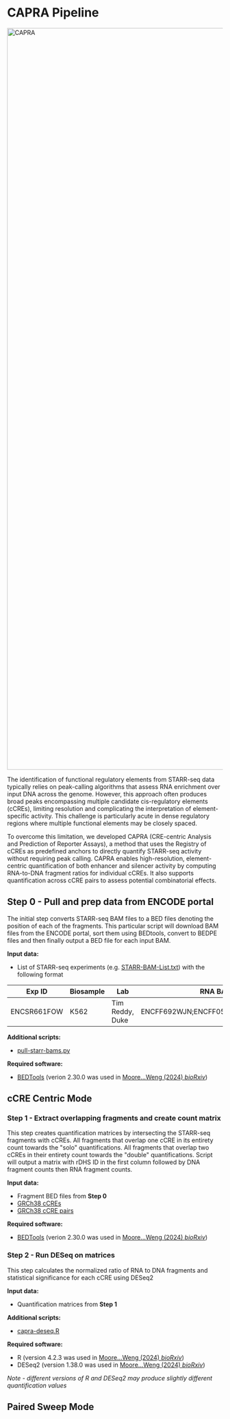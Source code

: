 # CAPRA Pipeline

<img width="2288" height="1727" alt="CAPRA" src="https://github.com/user-attachments/assets/6c8e7a3b-eecb-4116-8acb-f1cccd306d65" />

The identification of functional regulatory elements from STARR-seq data typically relies on peak-calling algorithms that assess RNA enrichment over input DNA across the genome. However, this approach often produces broad peaks encompassing multiple candidate cis-regulatory elements (cCREs), limiting resolution and complicating the interpretation of element-specific activity. This challenge is particularly acute in dense regulatory regions where multiple functional elements may be closely spaced.

To overcome this limitation, we developed CAPRA (CRE-centric Analysis and Prediction of Reporter Assays), a method that uses the Registry of cCREs as predefined anchors to directly quantify STARR-seq activity without requiring peak calling. CAPRA enables high-resolution, element-centric quantification of both enhancer and silencer activity by computing RNA-to-DNA fragment ratios for individual cCREs. It also supports quantification across cCRE pairs to assess potential combinatorial effects.

## Step 0 - Pull and prep data from ENCODE portal

The initial step converts STARR-seq BAM files to a BED files denoting the position of each of the fragments. This particular script will download BAM files from the ENCODE portal, sort them using BEDtools, convert to BEDPE files and then finally output a BED file for each input BAM.

**Input data:**
* List of STARR-seq experiments (e.g. [STARR-BAM-List.txt](https://users.moore-lab.org/ENCODE-cCREs/Pipeline-Input-Files/STARR-BAM-List.txt.gz)) with the following format

| Exp ID      | Biosample | Lab | RNA BAMs | DNA BAMs |
| ----------- | ----------- | ----------- | ----------- | ----------- |
| ENCSR661FOW | K562  | Tim Reddy, Duke | ENCFF692WJN;ENCFF058NAC;ENCFF294XNE | ENCFF778LRW | 


**Additional scripts:**
* [pull-starr-bams.py](https://github.com/Moore-Lab-UMass/CAPRA/blob/main/Toolkit/pull-starr-bams.py)

**Required software:**
* [BEDTools](https://bedtools.readthedocs.io/en/latest/) (verion 2.30.0 was used in [Moore...Weng (2024) *bioRxiv*](https://www.biorxiv.org/content/10.1101/2024.12.26.629296v1))

## cCRE Centric Mode

### Step 1 - Extract overlapping fragments and create count matrix
This step creates quantification matrices by intersecting the STARR-seq fragments with cCREs. All fragments that overlap one cCRE in its entirety count towards the "solo" quantifications. All fragments that overlap two cCREs in their entirety count towards the "double" quantifications. Script will output a matrix with rDHS ID in the first column followed by DNA fragment counts then RNA fragment counts.

**Input data:**
* Fragment BED files from **Step 0**
* [GRCh38 cCREs](https://users.moore-lab.org/ENCODE-cCREs/Supplementary-Data/Supplementary-Data-1.GRCh38-cCREs-V4.bed.gz)
* [GRCh38 cCRE pairs](https://users.moore-lab.org/ENCODE-cCREs/Pipeline-Input-Files/GRCh38-cCRE-Adjacent-Pairs.bed.gz)

**Required software:**
* [BEDTools](https://bedtools.readthedocs.io/en/latest/) (verion 2.30.0 was used in [Moore...Weng (2024) *bioRxiv*](https://www.biorxiv.org/content/10.1101/2024.12.26.629296v1))

### Step 2 - Run DESeq on matrices
This step calculates the normalized ratio of RNA to DNA fragments and statistical significance for each cCRE using DESeq2

**Input data:**
* Quantification matrices from **Step 1**

**Additional scripts:**
* [capra-deseq.R](https://github.com/Moore-Lab-UMass/CAPRA/blob/main/Toolkit/capra-deseq.R)

**Required software:**
* R (version 4.2.3 was used in [Moore...Weng (2024) *bioRxiv*](https://www.biorxiv.org/content/10.1101/2024.12.26.629296v1))
* DESeq2 (version 1.38.0 was used in [Moore...Weng (2024) *bioRxiv*](https://www.biorxiv.org/content/10.1101/2024.12.26.629296v1))

*Note - different versions of R and DESeq2 may produce slightly different quantification values*


## Paired Sweep Mode
